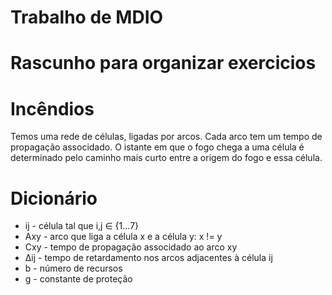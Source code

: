 # Trabalho de MDIO 
# Rascunho para organizar exercicios

# Incêndios

Temos uma rede de células, ligadas por arcos.
Cada arco tem um tempo de propagação associdado.
O istante em que o fogo chega a uma célula é determinado pelo caminho mais curto entre a origem do fogo e essa célula.

# Dicionário

* ij - célula tal que i,j  ∈ {1...7}
* Axy - arco que liga a célula x e a célula y:   x != y
* Cxy - tempo de propagação associdado ao arco xy
* Δij - tempo de retardamento nos arcos adjacentes à célula ij
* b  - número de recursos
* g  - constante de proteção 



